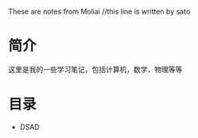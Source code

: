 These are notes from Moliai  //this line is written by sato

# 简介
这里是我的一些学习笔记，包括计算机，数学，物理等等
# 目录
* DSAD
